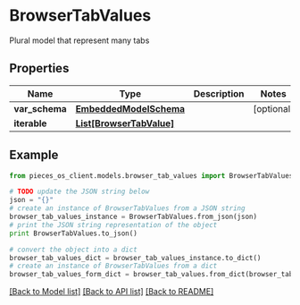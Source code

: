 # BrowserTabValues

Plural model that represent many tabs

## Properties
Name | Type | Description | Notes
------------ | ------------- | ------------- | -------------
**var_schema** | [**EmbeddedModelSchema**](EmbeddedModelSchema.md) |  | [optional] 
**iterable** | [**List[BrowserTabValue]**](BrowserTabValue.md) |  | 

## Example

```python
from pieces_os_client.models.browser_tab_values import BrowserTabValues

# TODO update the JSON string below
json = "{}"
# create an instance of BrowserTabValues from a JSON string
browser_tab_values_instance = BrowserTabValues.from_json(json)
# print the JSON string representation of the object
print BrowserTabValues.to_json()

# convert the object into a dict
browser_tab_values_dict = browser_tab_values_instance.to_dict()
# create an instance of BrowserTabValues from a dict
browser_tab_values_form_dict = browser_tab_values.from_dict(browser_tab_values_dict)
```
[[Back to Model list]](../README.md#documentation-for-models) [[Back to API list]](../README.md#documentation-for-api-endpoints) [[Back to README]](../README.md)


